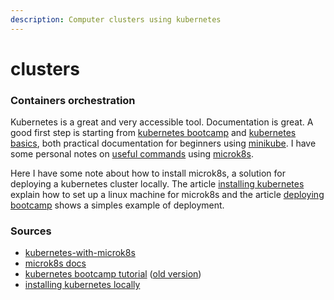 ```yaml
---
description: Computer clusters using kubernetes
---
```


# clusters

### Containers orchestration

Kubernetes is a great and very accessible tool. Documentation is great. A good first step is starting from [kubernetes bootcamp](https://kubernetesbootcamp.github.io/kubernetes-bootcamp) and [kubernetes basics](https://kubernetes.io/docs/tutorials/kubernetes-basics/), both practical documentation for beginners using [minikube](https://kubernetes.io/docs/setup/learning-environment/minikube/). I have some personal notes on [useful commands](https://gist.github.com/cleberjamaral/2bbf21eb1bddfec8b4c6c01111eba102) using [microk8s](https://microk8s.io/).

Here I have some note about how to install microk8s, a solution for deploying a kubernetes cluster locally. The article [installing kubernetes](installing-kubernetes.md) explain how to set up a linux machine for microk8s and the article [deploying bootcamp](deploying-bootcamp.md) shows a simples example of deployment.

### Sources

* [kubernetes-with-microk8s](https://ubuntu.com/tutorials/install-a-local-kubernetes-with-microk8s#4-accessing-the-kubernetes-and-grafana-dashboards)
* [microk8s docs](https://microk8s.io/docs/)
* [kubernetes bootcamp tutorial](https://kubernetes.io/docs/tutorials/kubernetes-basics/) \([old version](https://kubernetesbootcamp.github.io/kubernetes-bootcamp/)\)
* [installing kubernetes locally](https://kubernetes.io/blog/2019/11/26/running-kubernetes-locally-on-linux-with-microk8s/)

